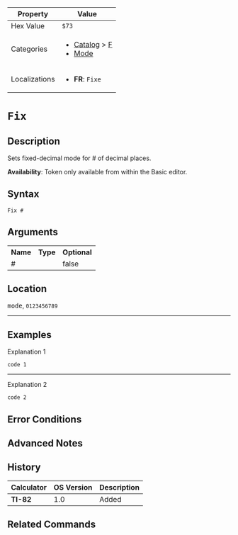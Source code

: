 | Property      | Value |
|---------------|-------|
| Hex Value     | `$73`|
| Categories    | <ul><li>[Catalog](../categories/Catalog.md) > [F](../categories/Catalog.md#F)</li><li>[Mode](../categories/Mode.md)</li></ul> |
| Localizations | <ul><li><b>FR</b>: `Fixe `</li></ul> |

# `Fix `

## Description
Sets fixed-decimal mode for # of decimal places.


<b>Availability</b>: Token only available from within the Basic editor.

## Syntax
`Fix #`

## Arguments
<table>
<tr><th>Name</th><th>Type</th><th>Optional</th></tr>

<tr><td>#</td><td></td><td>false</td></tr>

</table>

## Location
<kbd>mode</kbd>, `0123456789`
<hr>

## Examples

Explanation 1
```ti-basic
code 1
```
---
Explanation 2
```ti-basic
code 2
```

## Error Conditions


## Advanced Notes


## History
| Calculator | OS Version | Description |
|------------|------------|-------------|
| <b>TI-82</b> | 1.0 | Added

## Related Commands

    